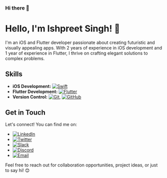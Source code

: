 ### Hi there 👋


# Hello, I'm Ishpreet Singh! 👋

I'm an iOS and Flutter developer passionate about creating futuristic and visually appealing apps. With 2 years of experience in iOS development and 1 year of experience in Flutter, I thrive on crafting elegant solutions to complex problems.

## Skills

- **iOS Development:** [![Swift](https://img.shields.io/badge/-Swift-FA7343?logo=swift&logoColor=white)](https://docs.swift.org/swift-book/documentation/the-swift-programming-language/thebasics/)
- **Flutter Development:** [![Flutter](https://img.shields.io/badge/-Flutter-02569B?logo=flutter&logoColor=white)](https://www.geeksforgeeks.org/flutter-tutorial/)
- **Version Control:** [![Git](https://img.shields.io/badge/-Git-F05032?logo=git&logoColor=white)](), [![GitHub](https://img.shields.io/badge/-GitHub-181717?logo=github&logoColor=white)]()


## Get in Touch

Let's connect! You can find me on:

- [![LinkedIn](https://img.shields.io/badge/-LinkedIn-0077B5?logo=linkedin&logoColor=white)](https://in.linkedin.com/in/ishpreet-singh-598726219)
- [![Twitter](https://img.shields.io/badge/-Twitter-1DA1F2?logo=twitter&logoColor=white)](https://x.com/Ishpree32501405?t=P2O1XNXHKjqYOjyNH_lQ7g&s=09)
- [![Slack](https://img.shields.io/badge/-Slack-4A154B?logo=slack&logoColor=white)](https://techhuntingworkspace.slack.com/admin)
- [![Discord](https://img.shields.io/badge/-Discord-5865F2?logo=discord&logoColor=white)](https://discord.com/channels/@me)
- [![Email](https://img.shields.io/badge/-Email-D14836?logo=gmail&logoColor=white)](mailto:ishpreetsingh8386@gmail.com)
  


Feel free to reach out for collaboration opportunities, project ideas, or just to say hi! 😊


<!--
**ishpreet77-creator/ishpreet77-creator** is a ✨ _special_ ✨ repository because its `README.md` (this file) appears on your GitHub profile.

Here are some ideas to get you started:

- 🔭 I’m currently working on ...
- 🌱 I’m currently learning ...
- 👯 I’m looking to collaborate on ...
- 🤔 I’m looking for help with ...
- 💬 Ask me about ...
- 📫 How to reach me: ...
- 😄 Pronouns: ...
- ⚡ Fun fact: ...
-->

